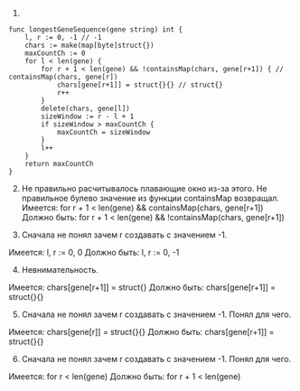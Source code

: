 1) 

```
func longestGeneSequence(gene string) int {
    l, r := 0, -1 // -1
	chars := make(map[byte]struct{})
	maxCountCh := 0
	for l < len(gene) {
		for r + 1 < len(gene) && !containsMap(chars, gene[r+1]) { // containsMap(chars, gene[r]) 
			chars[gene[r+1]] = struct{}{} // struct{}
			r++
		}
		delete(chars, gene[l])
		sizeWindow := r - l + 1
		if sizeWindow > maxCountCh {
			maxCountCh = sizeWindow
		}
		l++
	}
	return maxCountCh
}
```

2) Не правильно расчитывалось плавающие окно из-за этого. Не правильное булево значение из функции containsMap возвращал.
Имеется:
for r + 1 < len(gene) && containsMap(chars, gene[r+1])
Должно быть:
for r + 1 < len(gene) && !containsMap(chars, gene[r+1])

3) Сначала не понял зачем r создавать  с значением -1.

Имеется:
l, r := 0, 0
Должно быть:
l, r := 0, -1

4) Невнимательность.

Имеется:
chars[gene[r+1]] = struct{}
Должно быть:
chars[gene[r+1]] = struct{}{}

5) Сначала не понял зачем r создавать  с значением -1. Понял для чего.

Имеется:
chars[gene[r]] = struct{}{}
Должно быть:
chars[gene[r+1]] = struct{}{}

6) Сначала не понял зачем r создавать  с значением -1. Понял для чего.

Имеется:
for r  < len(gene)
Должно быть:
for r + 1 < len(gene)
